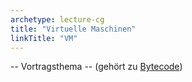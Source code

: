 ```yaml
---
archetype: lecture-cg
title: "Virtuelle Maschinen"
linkTitle: "VM"
---
```



-- Vortragsthema -- (gehört zu [Bytecode](../07-codegen/bytecode.md))

<!-- Material in alter Veranstaltung vorhanden -->
